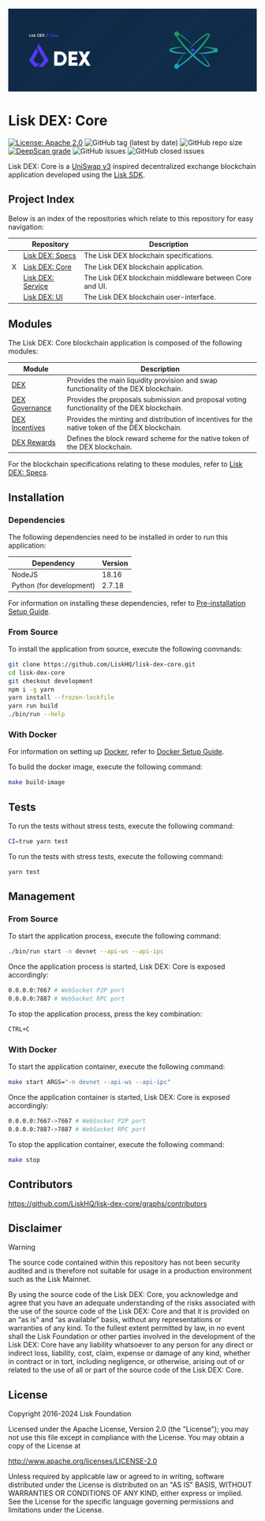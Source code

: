 ![Lisk DEX: Core](docs/assets/banner_core.png 'Lisk DEX: Core')

# Lisk DEX: Core

[![License: Apache 2.0](https://img.shields.io/badge/License-Apache%202.0-blue.svg)](http://www.apache.org/licenses/LICENSE-2.0)
![GitHub tag (latest by date)](https://img.shields.io/github/v/tag/liskhq/lisk-dex-core)
![GitHub repo size](https://img.shields.io/github/repo-size/liskhq/lisk-dex-core)
[![DeepScan grade](https://deepscan.io/api/teams/19600/projects/26306/branches/834300/badge/grade.svg?token=a1fa0980263b30233c0ddf1e9c3ed778290db2ee)](https://deepscan.io/dashboard#view=project&tid=19600&pid=26306&bid=834300)
![GitHub issues](https://img.shields.io/github/issues-raw/liskhq/lisk-dex-core)
![GitHub closed issues](https://img.shields.io/github/issues-closed-raw/liskhq/lisk-dex-core)

Lisk DEX: Core is a [UniSwap v3](https://blog.uniswap.org/uniswap-v3) inspired decentralized exchange blockchain application developed using the [Lisk SDK](https://github.com/LiskHQ/lisk-sdk).

## Project Index

Below is an index of the repositories which relate to this repository for easy navigation:

|     | Repository                                                                               | Description                                             |
| --- | ---------------------------------------------------------------------------------------- | ------------------------------------------------------- |
|     | [Lisk DEX: Specs](https://github.com/LiskHQ/lisk-dex-specs?tab=readme-ov-file#index)     | The Lisk DEX blockchain specifications.                 |
| X   | [Lisk DEX: Core](https://github.com/LiskHQ/lisk-dex-core?tab=readme-ov-file#index)       | The Lisk DEX blockchain application.                    |
|     | [Lisk DEX: Service](https://github.com/LiskHQ/lisk-dex-service?tab=readme-ov-file#index) | The Lisk DEX blockchain middleware between Core and UI. |
|     | [Lisk DEX: UI](https://github.com/LiskHQ/lisk-dex-ui?tab=readme-ov-file#index)           | The Lisk DEX blockchain user-interface.                 |

## Modules

The Lisk DEX: Core blockchain application is composed of the following modules:

| Module                                          | Description                                                                                     |
| ----------------------------------------------- | ----------------------------------------------------------------------------------------------- |
| [DEX](src/app/modules/dex)                      | Provides the main liquidity provision and swap functionality of the DEX blockchain.             |
| [DEX Governance](src/app/modules/dexGovernance) | Provides the proposals submission and proposal voting functionality of the DEX blockchain.      |
| [DEX Incentives](src/app/modules/dexIncentives) | Provides the minting and distribution of incentives for the native token of the DEX blockchain. |
| [DEX Rewards](src/app/modules/dexRewards)       | Defines the block reward scheme for the native token of the DEX blockchain.                     |

For the blockchain specifications relating to these modules, refer to [Lisk DEX: Specs](https://github.com/LiskHQ/lisk-dex-specs).

## Installation

### Dependencies

The following dependencies need to be installed in order to run this application:

| Dependency               | Version |
| ------------------------ | ------- |
| NodeJS                   | 18.16   |
| Python (for development) | 2.7.18  |

For information on installing these dependencies, refer to [Pre-installation Setup Guide](https://lisk.com/documentation/lisk-core/setup/source.html#source-pre-install).

### From Source

To install the application from source, execute the following commands:

```bash
git clone https://github.com/LiskHQ/lisk-dex-core.git
cd lisk-dex-core
git checkout development
npm i -g yarn
yarn install --frozen-lockfile
yarn run build
./bin/run --help
```

### With Docker

For information on setting up [Docker](https://www.docker.com/), refer to [Docker Setup Guide](https://lisk.com/documentation/lisk-core/setup/docker.html).

To build the docker image, execute the following command:

```bash
make build-image
```

## Tests

To run the tests without stress tests, execute the following command:

```bash
CI=true yarn test
```

To run the tests with stress tests, execute the following command:

```bash
yarn test
```

## Management

### From Source

To start the application process, execute the following command:

```bash
./bin/run start -n devnet --api-ws --api-ipc
```

Once the application process is started, Lisk DEX: Core is exposed accordingly:

```bash
0.0.0.0:7667 # WebSocket P2P port
0.0.0.0:7887 # WebSocket RPC port
```

To stop the application process, press the key combination:

```bash
CTRL+C
```

### With Docker

To start the application container, execute the following command:

```bash
make start ARGS="-n devnet --api-ws --api-ipc"
```

Once the application container is started, Lisk DEX: Core is exposed accordingly:

```bash
0.0.0.0:7667->7667 # WebSocket P2P port
0.0.0.0:7887->7887 # WebSocket RPC port
```

To stop the application container, execute the following command:

```bash
make stop
```

## Contributors

https://github.com/LiskHQ/lisk-dex-core/graphs/contributors

## Disclaimer

> [!WARNING]
> The source code contained within this repository has not been security audited and is therefore not suitable for usage in a production environment such as the Lisk Mainnet.
>
> By using the source code of the Lisk DEX: Core, you acknowledge and agree that you have an adequate understanding of the risks associated with the use of the source code of the Lisk DEX: Core and that it is provided on an “as is” and “as available” basis, without any representations or warranties of any kind. To the fullest extent permitted by law, in no event shall the Lisk Foundation or other parties involved in the development of the Lisk DEX: Core have any liability whatsoever to any person for any direct or indirect loss, liability, cost, claim, expense or damage of any kind, whether in contract or in tort, including negligence, or otherwise, arising out of or related to the use of all or part of the source code of the Lisk DEX: Core.

## License

Copyright 2016-2024 Lisk Foundation

Licensed under the Apache License, Version 2.0 (the "License");
you may not use this file except in compliance with the License.
You may obtain a copy of the License at

http://www.apache.org/licenses/LICENSE-2.0

Unless required by applicable law or agreed to in writing, software
distributed under the License is distributed on an "AS IS" BASIS,
WITHOUT WARRANTIES OR CONDITIONS OF ANY KIND, either express or implied.
See the License for the specific language governing permissions and
limitations under the License.
